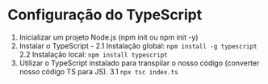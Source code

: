 # Configuração do TypeScript

1. Inicializar um projeto Node.js (npm init ou npm init -y)
2. Instalar o TypeScript -
   2.1 Instalação global: `npm install -g typescript`
   2.2 Instalação local: `npm install typescript`
3. Utilizar o TypeScript instalado para transpilar o nosso código (converter nosso código TS para JS).
   3.1 `npx tsc index.ts`
    